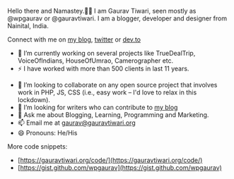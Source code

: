 Hello there and Namastey.🙏🏻 I am Gaurav Tiwari, seen mostly as @wpgaurav or @gauravtiwari. I am a blogger, developer and designer from Nainital, India.

Connect with me on [my blog](https://gauravtiwari.org), [twitter](https://twitter.com/wpgaurav/) or [dev.to](https://dev.to/wpgaurav)

<!--
**wpgaurav/wpgaurav** is a ✨ _special_ ✨ repository because its `README.md` (this file) appears on your GitHub profile.

Here are some ideas to get you started:

- 🔭 I’m currently working on ...
- 🌱 I’m currently learning ...
- 👯 I’m looking to collaborate on ...
- 🤔 I’m looking for help with ...
- 💬 Ask me about ...
- 📫 How to reach me: ...
- 😄 Pronouns: ...
- ⚡ Fun fact: ...
-->
- 🔭 I’m currently working on several projects like TrueDealTrip, VoiceOfIndians, HouseOfUmrao, Camerographer etc.
- ⚡ I have worked with more than 500 clients in last 11 years.
<!-- - 🌱 I’m currently reading psychology books (mostly  related to paradoxes). -->
- 👯 I’m looking to collaborate on any open source project that involves work in PHP, JS, CSS (i.e., easy work – I'd love to relax in this lockdown).
- 🤔 I’m looking for writers who can contribute to [my blog](https://gauravtiwari.org)
- 💬 Ask me about Blogging, Learning, Programming and Marketing.
- 📫 Email me at [gaurav@gauravtiwari.org](mailto:gaurav@gauravtiwari.org)
- 😄 Pronouns: He/His

More code snippets:
- [https://gauravtiwari.org/code/](https://gauravtiwari.org/code/)
- [https://gist.github.com/wpgaurav](https://gist.github.com/wpgaurav)
